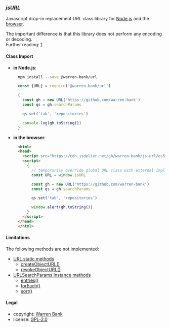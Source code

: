 ### [_jsURL_](https://github.com/warren-bank/js-url)

Javascript drop-in replacement _URL_ class library for [Node.js](https://nodejs.org/api/url.html#class-url) and the [browser](https://developer.mozilla.org/en-US/docs/Web/API/URL).

The important difference is that this library does not perform any encoding or decoding.<br />
Further reading: [1](https://stackoverflow.com/questions/45516070)

#### Class Import

* __in Node.js__:
  ```bash
    npm install --save @warren-bank/url
  ```
  ```javascript
    const {URL} = require('@warren-bank/url')

    {
      const gh = new URL('https://github.com/warren-bank')
      const qs = gh.searchParams

      qs.set('tab', 'repositories')

      console.log(gh.toString())
    }
  ```

* __in the browser__:
  ```html
    <html>
    <head>
      <script src="https://cdn.jsdelivr.net/gh/warren-bank/js-url/es5-browser/jsURL.js"></script>
      <script>
        {
          // temporarily override global URL class with external implementation within scope of block
          const URL = window.jsURL

          const gh = new URL('https://github.com/warren-bank')
          const qs = gh.searchParams

          qs.set('tab', 'repositories')

          window.alert(gh.toString())
        }
      </script>
    </head>
    </html>
  ```

#### Limitations

The following methods are not implemented:

* [URL static methods](https://developer.mozilla.org/en-US/docs/Web/API/URL#static_methods)
  - [createObjectURL()](https://developer.mozilla.org/en-US/docs/Web/API/URL/createObjectURL)
  - [revokeObjectURL()](https://developer.mozilla.org/en-US/docs/Web/API/URL/revokeObjectURL)
* [URLSearchParams instance methods](https://developer.mozilla.org/en-US/docs/Web/API/URLSearchParams#instance_methods)
  - [entries()](https://developer.mozilla.org/en-US/docs/Web/API/URLSearchParams/entries)
  - [forEach()](https://developer.mozilla.org/en-US/docs/Web/API/URLSearchParams/forEach)
  - [sort()](https://developer.mozilla.org/en-US/docs/Web/API/URLSearchParams/sort)

#### Legal

* copyright: [Warren Bank](https://github.com/warren-bank)
* license: [GPL-2.0](https://www.gnu.org/licenses/old-licenses/gpl-2.0.txt)

